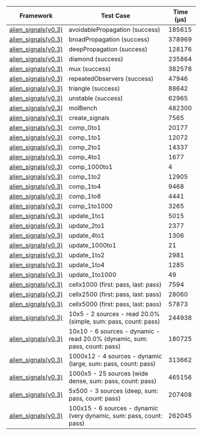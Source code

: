 | Framework | Test Case | Time (μs) |
| --- | --- | --- |
| [alien_signals(v0.3)](https://github.com/medz/alien-signals-dart) | avoidablePropagation (success) | 185615 |
| [alien_signals(v0.3)](https://github.com/medz/alien-signals-dart) | broadPropagation (success) | 378969 |
| [alien_signals(v0.3)](https://github.com/medz/alien-signals-dart) | deepPropagation (success) | 128176 |
| [alien_signals(v0.3)](https://github.com/medz/alien-signals-dart) | diamond (success) | 235864 |
| [alien_signals(v0.3)](https://github.com/medz/alien-signals-dart) | mux (success) | 382578 |
| [alien_signals(v0.3)](https://github.com/medz/alien-signals-dart) | repeatedObservers (success) | 47946 |
| [alien_signals(v0.3)](https://github.com/medz/alien-signals-dart) | triangle (success) | 88642 |
| [alien_signals(v0.3)](https://github.com/medz/alien-signals-dart) | unstable (success) | 62965 |
| [alien_signals(v0.3)](https://github.com/medz/alien-signals-dart) | molBench | 482300 |
| [alien_signals(v0.3)](https://github.com/medz/alien-signals-dart) | create_signals | 7565 |
| [alien_signals(v0.3)](https://github.com/medz/alien-signals-dart) | comp_0to1 | 20177 |
| [alien_signals(v0.3)](https://github.com/medz/alien-signals-dart) | comp_1to1 | 12072 |
| [alien_signals(v0.3)](https://github.com/medz/alien-signals-dart) | comp_2to1 | 14337 |
| [alien_signals(v0.3)](https://github.com/medz/alien-signals-dart) | comp_4to1 | 1677 |
| [alien_signals(v0.3)](https://github.com/medz/alien-signals-dart) | comp_1000to1 | 4 |
| [alien_signals(v0.3)](https://github.com/medz/alien-signals-dart) | comp_1to2 | 12905 |
| [alien_signals(v0.3)](https://github.com/medz/alien-signals-dart) | comp_1to4 | 9468 |
| [alien_signals(v0.3)](https://github.com/medz/alien-signals-dart) | comp_1to8 | 4441 |
| [alien_signals(v0.3)](https://github.com/medz/alien-signals-dart) | comp_1to1000 | 3265 |
| [alien_signals(v0.3)](https://github.com/medz/alien-signals-dart) | update_1to1 | 5015 |
| [alien_signals(v0.3)](https://github.com/medz/alien-signals-dart) | update_2to1 | 2377 |
| [alien_signals(v0.3)](https://github.com/medz/alien-signals-dart) | update_4to1 | 1306 |
| [alien_signals(v0.3)](https://github.com/medz/alien-signals-dart) | update_1000to1 | 21 |
| [alien_signals(v0.3)](https://github.com/medz/alien-signals-dart) | update_1to2 | 2981 |
| [alien_signals(v0.3)](https://github.com/medz/alien-signals-dart) | update_1to4 | 1285 |
| [alien_signals(v0.3)](https://github.com/medz/alien-signals-dart) | update_1to1000 | 49 |
| [alien_signals(v0.3)](https://github.com/medz/alien-signals-dart) | cellx1000 (first: pass, last: pass) | 7594 |
| [alien_signals(v0.3)](https://github.com/medz/alien-signals-dart) | cellx2500 (first: pass, last: pass) | 28060 |
| [alien_signals(v0.3)](https://github.com/medz/alien-signals-dart) | cellx5000 (first: pass, last: pass) | 57873 |
| [alien_signals(v0.3)](https://github.com/medz/alien-signals-dart) | 10x5 - 2 sources - read 20.0% (simple, sum: pass, count: pass) | 244938 |
| [alien_signals(v0.3)](https://github.com/medz/alien-signals-dart) | 10x10 - 6 sources - dynamic - read 20.0% (dynamic, sum: pass, count: pass) | 180725 |
| [alien_signals(v0.3)](https://github.com/medz/alien-signals-dart) | 1000x12 - 4 sources - dynamic (large, sum: pass, count: pass) | 313662 |
| [alien_signals(v0.3)](https://github.com/medz/alien-signals-dart) | 1000x5 - 25 sources (wide dense, sum: pass, count: pass) | 465156 |
| [alien_signals(v0.3)](https://github.com/medz/alien-signals-dart) | 5x500 - 3 sources (deep, sum: pass, count: pass) | 207408 |
| [alien_signals(v0.3)](https://github.com/medz/alien-signals-dart) | 100x15 - 6 sources - dynamic (very dynamic, sum: pass, count: pass) | 262045 |
